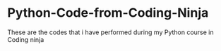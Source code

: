 # Python-Code-from-Coding-Ninja
These are the codes that i have performed during my Python course in Coding ninja
